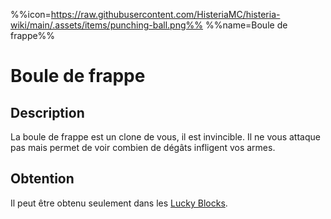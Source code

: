 %%icon=https://raw.githubusercontent.com/HisteriaMC/histeria-wiki/main/.assets/items/punching-ball.png%%
%%name=Boule de frappe%%

# Boule de frappe

## Description
La boule de frappe est un clone de vous, il est invincible. Il ne vous attaque pas mais permet de voir combien de dégâts infligent vos armes.

## Obtention 
Il peut être obtenu seulement dans les [Lucky Blocks](https://histeria.fr/wiki/blocs/lucky-block).
